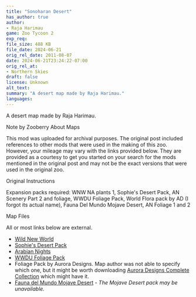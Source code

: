 ```yaml
---
title: "Sonoharan Desert"
has_author: true
author: 
- Raja Harimau
game: Zoo Tycoon 2
exp_req: 
file_size: 488 KB
file_date: 2024-06-21
orig_rel_date: 2011-08-07
date: 2024-06-21T23:24:22-07:00
orig_rel_at: 
- Northern Skies
draft: false
license: Unknown
alt_text: 
summary: "A desert map made by Raja Harimau."
languages:
---
```


A desert map made by Raja Harimau. 


Note by Zooberry About Maps 


This mod was uploaded for archival purposes. The original post included references to other mods that were used in the making of this zoo. However, your mileage may vary with the links provided below. They are provided as a courtesy to get you started on your search for the mods mentioned in the original post and may not be the exact versions that were used in the original zoo.


Original Instructions


Expansion packs required: WNW NA plants 1, Sophie's Desert Pack, AN Scenery Part 2 and foliage, WWDU Foliage Pack, World Flora pack by AD (I forgot its actual name), Fauna Del Mundo Mojave Desert, AN Foliage 1 and 2


Map Files


All or most links below are external.

- [Wild New World](https://zt2downloadlibrary.fandom.com/wiki/Wild_New_World_(Zerosvalmont)#Where_to_Find)
- [Sophie's Desert Pack](https://sites.google.com/site/rubensophiedesigns/downloads/archived-downloads?authuser=0)
- [Arabian Nights](https://www.nexusmods.com/zootycoon2/mods/165)
- [WWDU Foliage Pack](https://ztvolcano.jcink.net/index.php?showtopic=3910)
- Foliage Pack by Aurora Designs. Map author was not able to specify which one, but it might be worth downloading [Aurora Designs Complete Collection](https://zt2downloadlibrary.fandom.com/wiki/Complete_Collection_(Aurora_Designs)#Where_to_Find) which might have it.
- [Fauna del Mundo Mojave Desert](https://zt2downloadlibrary.fandom.com/wiki/Fauna_del_Mundo_(Hispa_Designs)?so=search#Desierto_Mojave_(Mohave_Desert)) - *The Mojave Desert pack may be unavailable.*